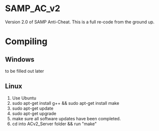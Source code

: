 SAMP_AC_v2
==========

Version 2.0 of SAMP Anti-Cheat. This is a full re-code from the ground up.


Compiling
==========

Windows
----------
to be filled out later

Linux
----------
1) Use Ubuntu
2) sudo apt-get install g++ && sudo apt-get install make
3) sudo apt-get update
4) sudo apt-get upgrade
5) make sure all software updates have been completed.
6) cd into ACv2_Server folder && run "make"
